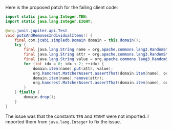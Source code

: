 Here is the proposed patch for the failing client code:

```java
import static java.lang.Integer.TEN;
import static java.lang.Integer.EIGHT;

@org.junit.jupiter.api.Test
void putsAndRemovesIndividualItems() {
    final com.jcabi.simpledb.Domain domain = this.domain();
    try {
        final java.lang.String name = org.apache.commons.lang3.RandomStringUtils.randomAlphanumeric(TEN);
        final java.lang.String attr = org.apache.commons.lang3.RandomStringUtils.randomAlphabetic(EIGHT);
        final java.lang.String value = org.apache.commons.lang3.RandomStringUtils.randomAlphanumeric(TEN);
        for (int idx = 0; idx < 2; ++idx) {
            domain.item(name).put(attr, value);
            org.hamcrest.MatcherAssert.assertThat(domain.item(name), org.hamcrest.Matchers.hasKey(attr));
            domain.item(name).remove(attr);
            org.hamcrest.MatcherAssert.assertThat(domain.item(name), org.hamcrest.Matchers.not(org.hamcrest.Matchers.hasKey(attr)));
        }
    } finally {
        domain.drop();
    }
}
```

The issue was that the constants `TEN` and `EIGHT` were not imported. I imported them from `java.lang.Integer` to fix the issue.